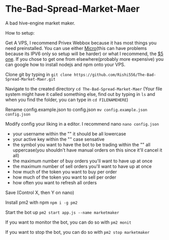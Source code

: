 # The-Bad-Spread-Market-Maer
 A bad hive-engine market maker.

How to setup:

Get A VPS, I recommend Privex Webbox because it has most things you need preinstalled. You can use either [Micro](https://pay.privex.io/order/package/webbox-se-micro?r=rishi556)(this can have problems because its IPV6 only so setup will be harder) or what I recommend, the [$5 one](https://pay.privex.io/order/package/webbox-se-v1?r=rishi556). If you chose to get one from elsewhere(probably more expensive) you can google how to install nodejs and npm onto your VPS.

Clone git by typing in `git clone https://github.com/Rishi556/The-Bad-Spread-Market-Maer.git`

Navigate to the created directory `cd The-Bad-Spread-Market-Maer` (Your file system might have it called something else, find out by typing in `ls` and when you find the folder, you can type in `cd FILENAMEHERE`)

Rename config.example.json to config.json `mv config.example.json config.json`

Modify config your liking in a editor. I recommend nano `nano config.json`
- your username within the "" it should be all lowercase
- your active key within the "" case sensative
- the symbol you want to have the bot to be trading within the "" all uppercase(you shouldn't have manual orders on this since it'll cancel it all)
- the maximum number of buy orders you'll want to have up at once
- the maximum number of sell orders you'll want to have up at once
- how much of the token you want to buy per order
- how much of the token you want to sell per order
- how often you want to refresh all orders

Save (Control X, then Y on nano)

Install pm2 with npm `npm i -g pm2`

Start the bot up `pm2 start app.js --name marketmaker`

If you want to monitor the bot, you can do so with `pm2 monit`

If you want to stop the bot, you can do so with `pm2 stop marketmaker`
